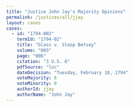 ```yaml
---
title: "Justice John Jay's Majority Opinions"
permalink: /justices/all/jjay
layout: cases
cases:
  - id: "1794-002"
    termId: "1794-02"
    title: "Glass v. Sloop Betsey"
    volume: "003"
    page: "006"
    citation: "3 U.S. 6"
    pdfSource: "loc"
    dateDecision: "Tuesday, February 18, 1794"
    voteMajority: 6
    voteMinority: 0
    authorId: jjay
    authorName: "John Jay"
---
```

